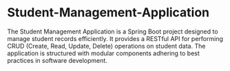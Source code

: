 # Student-Management-Application
The Student Management Application is a Spring Boot project designed to manage student records efficiently. It provides a RESTful API for performing CRUD (Create, Read, Update, Delete) operations on student data. The application is structured with modular components adhering to best practices in software development.
